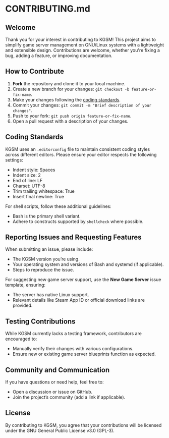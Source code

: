 # CONTRIBUTING.md

## Welcome
Thank you for your interest in contributing to KGSM! This project aims to simplify game server management on GNU/Linux systems with a lightweight and extensible design. Contributions are welcome, whether you're fixing a bug, adding a feature, or improving documentation.

## How to Contribute
1. **Fork** the repository and clone it to your local machine.
2. Create a new branch for your changes: `git checkout -b feature-or-fix-name`.
3. Make your changes following the [coding standards](#coding-standards).
4. Commit your changes: `git commit -m "Brief description of your changes"`.
5. Push to your fork: `git push origin feature-or-fix-name`.
6. Open a pull request with a description of your changes.

## Coding Standards
KGSM uses an `.editorconfig` file to maintain consistent coding styles across different editors. Please ensure your editor respects the following settings:
- Indent style: Spaces
- Indent size: 2
- End of line: LF
- Charset: UTF-8
- Trim trailing whitespace: True
- Insert final newline: True

For shell scripts, follow these additional guidelines:
- Bash is the primary shell variant.
- Adhere to constructs supported by `shellcheck` where possible.

## Reporting Issues and Requesting Features
When submitting an issue, please include:
- The KGSM version you’re using.
- Your operating system and versions of Bash and systemd (if applicable).
- Steps to reproduce the issue.

For suggesting new game server support, use the **New Game Server** issue template, ensuring:
- The server has native Linux support.
- Relevant details like Steam App ID or official download links are provided.

## Testing Contributions
While KGSM currently lacks a testing framework, contributors are encouraged to:
- Manually verify their changes with various configurations.
- Ensure new or existing game server blueprints function as expected.

## Community and Communication
If you have questions or need help, feel free to:
- Open a discussion or issue on GitHub.
- Join the project’s community (add a link if applicable).

## License
By contributing to KGSM, you agree that your contributions will be licensed under the GNU General Public License v3.0 (GPL-3).

